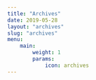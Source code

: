 ```yaml
---
title: "Archives"
date: 2019-05-28
layout: "archives"
slug: "archives"
menu:
    main:
        weight: 1
        params:
            icon: archives
---
```

